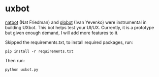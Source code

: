 # uxbot

[natbot](https://github.com/nat/natbot) (Nat Friedman) and [globot](https://github.com/Globe-Engineer/globot) (Ivan Yevenko) were instrumental in building UXbot. This bot helps test your UI/UX. Currently, it is a prototype but given enough demand, I will add more features to it.

Skipped the requirements.txt, to install required packages, run:

```
pip install -r requirements.txt
```

Then run:

```
python uxbot.py
```
